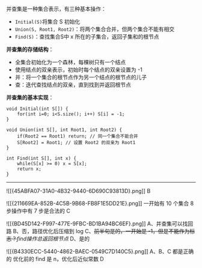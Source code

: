 
并查集是一种集合表示，有三种基本操作：
- `Initial(S)`将集合 S 初始化
- `Union(S, Root1, Root2)`：将两个集合合并，但两个集合不能有相交
- `Find(S)`：查找集合S中 x 所在的子集合，返回子集和的根节点

**并查集的存储结构**：
- 全集合初始化为一个森林，每棵树只有一个结点
- 使用结点的双亲表示，初始时每个结点的双亲设置为 -1
- 并：将一个集合的根节点作为另一个结点的根节点的儿子
- 查：迭代查找结点的双亲，直到找到并返回根节点

**并查集的基本实现**：
```
void Initial(int S[]) {
	for(int i=0; i<S.size(); i++) S[i] = -1;
}

void Union(int S[], int Root1, int Root2) {
	if(Root2 == Root1) return; // 同一个集合不能合并
	S[Root2] = Root1; // 设置 Root2 的双亲为 Root1
}

int Find(int S[], int x) {
	while(S[x] >= 0) x = S[x];
	return x;
}
```

--------------------------
![[{45ABFA07-31A0-4B32-9440-6D690C93813D}.png]]
B

![[{211669EA-852B-4C5B-9B68-FB8F1E5DD21E}.png]]
一开始有 10 个集合
8 步操作中有 7 步是合法的
C

![[{BD45D142-F997-477E-9FBC-BD1BA94BC6EF}.png]]
A、并查集可以找回路
B、否，路径优化后压缩到 log
C、~~前半句是的，一开始是 -1，但是不能作为标志？~~*find操作总返回根节点*
D、是的

![[{B4330ECC-5440-4862-BAEC-0549C7D140C5}.png]]
A、B、C 都是正确的
优化前的 find 是 n，优化后近似常数
D

